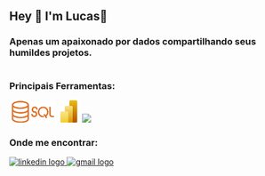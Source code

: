 ## Hey 👋 I'm Lucas👋</h1>

### Apenas um apaixonado por dados compartilhando seus humildes projetos.
#

### Principais Ferramentas:

<div align="left">
  <!-- Microsoft SQL Server -->
  <img height="40" src="https://github.com/lsales7/Portifolio/blob/main/Nova%20pasta/Sql_data_base_with_logo.svg.png?raw=true" />

  <!-- Power BI -->
  <img height="40" src="https://github.com/lsales7/Portifolio/blob/main/Nova%20pasta/New_Power_BI_Logo.svg.png?raw=true" />

  <!-- Microsoft Excel -->
  <img height="40" src="https://github.com/user-attachments/assets/94dab6be-5796-4f12-a084-b73209a91774" />
</div>

### Onde me encontrar:

<div align="left">
  <a href="https://www.linkedin.com/in/lucas-sales7/">
  <img src="https://raw.githubusercontent.com/maurodesouza/profile-readme-generator/master/src/assets/icons/social/linkedin/default.svg" width="52" height="40" alt="linkedin logo"  />
  <a href="mailto:lucassalesc.7@gmail.com">
  <img src="https://raw.githubusercontent.com/maurodesouza/profile-readme-generator/master/src/assets/icons/social/gmail/default.svg" width="52" height="40" alt="gmail logo"  />
</div>

###
